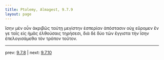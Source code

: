 ```yaml
---
title: Ptolemy, Almagest, 9.7.9
layout: page
---
```


ἴσην μὲν οὖν ἀκριβῶς ταύτῃ μεγίστην ἑσπερίαν ἀπόστασιν οὐχ εὕρομεν ἔν γε ταῖς εἰς ἡμᾶς ἐλθούσαις τηρήσεσι, διὰ δὲ δύο τῶν ἔγγιστα τὴν ἴσην ἐπελογισάμεθα τὸν τρόπον τοῦτον. 

---

prev: [9.7.8](../9.7.8/) | next: [9.7.10](../9.7.10/)

